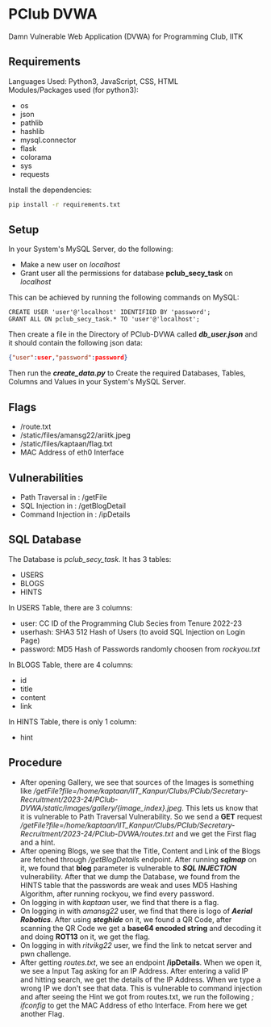 # PClub DVWA
Damn Vulnerable Web Application (DVWA) for Programming Club, IITK
## Requirements
Languages Used: Python3, JavaScript, CSS, HTML<br />
Modules/Packages used (for python3):
* os
* json
* pathlib
* hashlib
* mysql.connector
* flask
* colorama
* sys
* requests
<!-- -->
Install the dependencies:
```bash
pip install -r requirements.txt
```
## Setup
In your System's MySQL Server, do the following:
* Make a new user on *localhost*
* Grant user all the permissions for database **pclub_secy_task** on *localhost*
<!-- -->
This can be achieved by running the following commands on MySQL:
```mysql
CREATE USER 'user'@'localhost' IDENTIFIED BY 'password';
GRANT ALL ON pclub_secy_task.* TO 'user'@'localhost';
```
Then create a file in the Directory of PClub-DVWA called ***db_user.json*** and it should contain the following json data:
```json
{"user":user,"password":password}
```
Then run the ***create_data.py*** to Create the required Databases, Tables, Columns and Values in your System's MySQL Server.<br />
## Flags
* /route.txt
* /static/files/amansg22/ariitk.jpeg
* /static/files/kaptaan/flag.txt
* MAC Address of eth0 Interface
## Vulnerabilities
* Path Traversal in : /getFile
* SQL Injection in : /getBlogDetail
* Command Injection in : /ipDetails
## SQL Database
The Database is *pclub_secy_task*. It has 3 tables:
* USERS
* BLOGS
* HINTS
<!-- -->
In USERS Table, there are 3 columns:
* user: CC ID of the Programming Club Secies from Tenure 2022-23
* userhash: SHA3 512 Hash of Users (to avoid SQL Injection on Login Page)
* password: MD5 Hash of Passwords randomly choosen from *rockyou.txt* 
<!-- -->
In BLOGS Table, there are 4 columns:
* id
* title
* content
* link
<!-- -->
In HINTS Table, there is only 1 column:
* hint
## Procedure
* After opening Gallery, we see that sources of the Images is something like */getFile?file=/home/kaptaan/IIT_Kanpur/Clubs/PClub/Secretary-Recruitment/2023-24/PClub-DVWA/static/images/gallery/{image_index}.jpeg*. This lets us know that it is vulnerable to Path Traversal Vulnerability. So we send a **GET** request */getFile?file=/home/kaptaan/IIT_Kanpur/Clubs/PClub/Secretary-Recruitment/2023-24/PClub-DVWA/routes.txt* and we get the First flag and a hint.
* After opening Blogs, we see that the Title, Content and Link of the Blogs are fetched through */getBlogDetails* endpoint. After running ***sqlmap*** on it, we found that **blog** parameter is vulnerable to ***SQL INJECTION*** vulnerability. After that we dump the Database, we found from the HINTS table that the passwords are weak and uses MD5 Hashing Algorithm, after running rockyou, we find every password.
* On logging in with *kaptaan* user, we find that there is a flag.
* On logging in with *amansg22* user, we find that there is logo of ***Aerial Robotics***. After using ***steghide*** on it, we found a QR Code, after scanning the QR Code we get a **base64 encoded string** and decoding it and doing **ROT13** on it, we get the flag.
* On logging in with *ritvikg22* user, we find the link to netcat server and pwn challenge.
* After getting *routes.txt*, we see an endpoint **/ipDetails**. When we open it, we see a Input Tag asking for an IP Address. After entering a valid IP and hitting search, we get the details of the IP Address. When we type a wrong IP we don't see that data. This is vulnerable to command injection and after seeing the Hint we got from routes.txt, we run the following *; ifconfig* to get the MAC Address of etho Interface. From here we get another Flag.